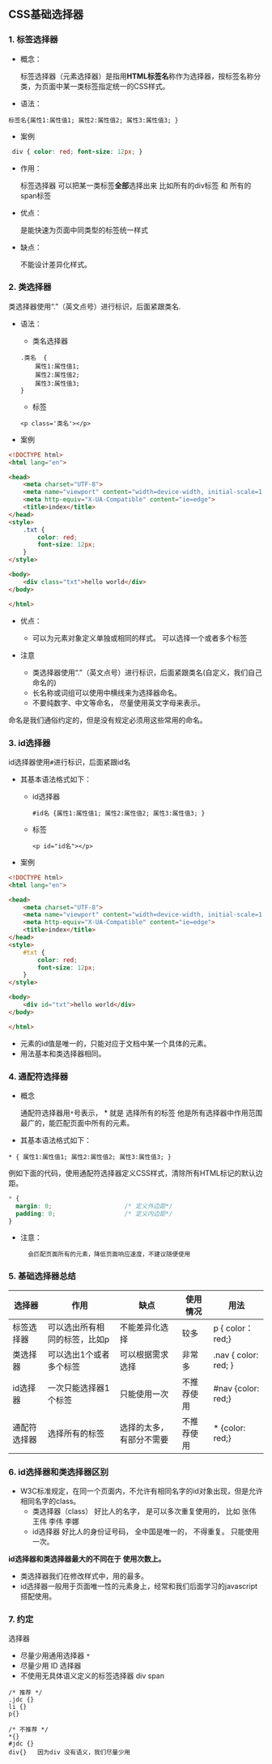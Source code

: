 

## CSS基础选择器

### 1. 标签选择器

- 概念：

  标签选择器（元素选择器）是指用**HTML标签名**称作为选择器，按标签名称分类，为页面中某一类标签指定统一的CSS样式。

- 语法：

~~~
标签名{属性1:属性值1; 属性2:属性值2; 属性3:属性值3; } 
~~~

- 案例

```css
 div { color: red; font-size: 12px; }
```

- 作用：

  标签选择器 可以把某一类标签**全部**选择出来  比如所有的div标签  和 所有的 span标签

- 优点：

  是能快速为页面中同类型的标签统一样式

- 缺点：

  不能设计差异化样式。

### 2. 类选择器

类选择器使用“.”（英文点号）进行标识，后面紧跟类名.

- 语法：

  - 类名选择器

  ~~~
  .类名  {   
      属性1:属性值1; 
      属性2:属性值2; 
      属性3:属性值3;     
  }
  ~~~

  - 标签

  ~~~
  <p class='类名'></p>
  ~~~

- 案例

```html
<!DOCTYPE html>
<html lang="en">

<head>
    <meta charset="UTF-8">
    <meta name="viewport" content="width=device-width, initial-scale=1.0">
    <meta http-equiv="X-UA-Compatible" content="ie=edge">
    <title>index</title>
</head>
<style>
    .txt {
        color: red;
        font-size: 12px;
    }
</style>

<body>
    <div class="txt">hello world</div>
</body>

</html>
```



- 优点：
   - 可以为元素对象定义单独或相同的样式。 可以选择一个或者多个标签 
- 注意

   - 类选择器使用“.”（英文点号）进行标识，后面紧跟类名(自定义，我们自己命名的)
   - 长名称或词组可以使用中横线来为选择器命名。
   - 不要纯数字、中文等命名， 尽量使用英文字母来表示。

命名是我们通俗约定的，但是没有规定必须用这些常用的命名。

### 3. id选择器

id选择器使用`#`进行标识，后面紧跟id名

- 其基本语法格式如下：

  - id选择器

    ~~~
    #id名 {属性1:属性值1; 属性2:属性值2; 属性3:属性值3; }
    ~~~

  - 标签

    ~~~
    <p id="id名"></p>
    ~~~

- 案例

```html
<!DOCTYPE html>
<html lang="en">

<head>
    <meta charset="UTF-8">
    <meta name="viewport" content="width=device-width, initial-scale=1.0">
    <meta http-equiv="X-UA-Compatible" content="ie=edge">
    <title>index</title>
</head>
<style>
    #txt {
        color: red;
        font-size: 12px;
    }
</style>

<body>
    <div id="txt">hello world</div>
</body>

</html>
```



- 元素的id值是唯一的，只能对应于文档中某一个具体的元素。
- 用法基本和类选择器相同。

### 4. 通配符选择器

- 概念

  通配符选择器用`*`号表示，  *   就是 选择所有的标签      他是所有选择器中作用范围最广的，能匹配页面中所有的元素。

- 其基本语法格式如下：

```
* { 属性1:属性值1; 属性2:属性值2; 属性3:属性值3; }
```

例如下面的代码，使用通配符选择器定义CSS样式，清除所有HTML标记的默认边距。

```css
* {
  margin: 0;                    /* 定义外边距*/
  padding: 0;                   /* 定义内边距*/
}
```

- 注意：

		会匹配页面所有的元素，降低页面响应速度，不建议随便使用

### 5. 基础选择器总结

| 选择器       | 作用                          | 缺点                     | 使用情况   | 用法                 |
| ------------ | ----------------------------- | ------------------------ | ---------- | -------------------- |
| 标签选择器   | 可以选出所有相同的标签，比如p | 不能差异化选择           | 较多       | p { color：red;}     |
| 类选择器     | 可以选出1个或者多个标签       | 可以根据需求选择         | 非常多     | .nav { color: red; } |
| id选择器     | 一次只能选择器1个标签         | 只能使用一次             | 不推荐使用 | #nav {color: red;}   |
| 通配符选择器 | 选择所有的标签                | 选择的太多，有部分不需要 | 不推荐使用 | * {color: red;}      |

### 6. id选择器和类选择器区别

- W3C标准规定，在同一个页面内，不允许有相同名字的id对象出现，但是允许相同名字的class。
  - 类选择器（class） 好比人的名字，  是可以多次重复使用的， 比如  张伟  王伟  李伟  李娜
  - id选择器     好比人的身份证号码，  全中国是唯一的， 不得重复。 只能使用一次。

**id选择器和类选择器最大的不同在于 使用次数上。**

- 类选择器我们在修改样式中，用的最多。
- id选择器一般用于页面唯一性的元素身上，经常和我们后面学习的javascript 搭配使用。

### 7.  约定

选择器

- 尽量少用通用选择器 `*`
- 尽量少用 ID 选择器
- 不使用无具体语义定义的标签选择器 div span 

```
/* 推荐 */
.jdc {}
li {}
p{}

/* 不推荐 */
*{}
#jdc {}
div{}   因为div 没有语义，我们尽量少用
```

